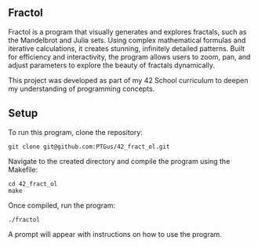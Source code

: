 ## Fractol
Fractol is a program that visually generates and explores fractals, such as the Mandelbrot and Julia sets. Using complex mathematical formulas and iterative calculations, it creates stunning, infinitely detailed patterns. Built for efficiency and interactivity, the program allows users to zoom, pan, and adjust parameters to explore the beauty of fractals dynamically.

This project was developed as part of my 42 School curriculum to deepen my understanding of programming concepts.

## Setup
To run this program, clone the repository:
```
git clone git@github.com:PTGus/42_fract_ol.git
```
Navigate to the created directory and compile the program using the Makefile:
```
cd 42_fract_ol  
make
```
Once compiled, run the program:
```
./fractol
```
A prompt will appear with instructions on how to use the program.
